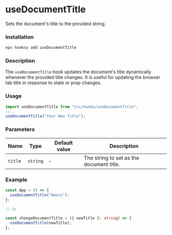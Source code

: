 # useDocumentTitle

Sets the document's title to the provided string.

### Installation

```bash
npx hooksy add useDocumentTitle
```

### Description

The `useDocumentTitle` hook updates the document's title dynamically whenever the provided title changes. It is useful for updating the browser tab title in response to state or prop changes.

### Usage

```typescript
import useDocumentTitle from "src/hooks/useDocumentTitle";
//..
useDocumentTitle("Your New Title");
```

### Parameters

| Name    | Type     | Default value | Description                              |
| ------- | -------- | ------------- | ---------------------------------------- |
| `title` | `string` | -             | The string to set as the document title. |

### Example

```typescript
const App = () => {
  useDocumentTitle("Hoocs");
};

// Or

const changeDocumentTitle = ({ newTitle }: string) => {
  useDocumentTitle(newTitle);
};
```
